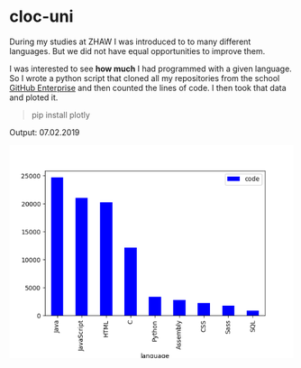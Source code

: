 # cloc-uni

During my studies at ZHAW I was introduced to to many different languages. But we did not have equal opportunities to improve them.

I was interested to see **how much** I had programmed with a given language. So I wrote a python script that cloned all my repositories from the school [GitHub Enterprise](!https://github.engineering.zhaw.ch/) and then counted the lines of code.
I then took that data and ploted it.

> pip install plotly

Output: 07.02.2019

![Plot](plot.png)
